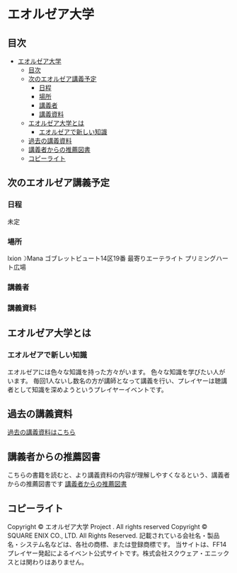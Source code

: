 # エオルゼア大学
## 目次
- [エオルゼア大学](#エオルゼア大学)
  - [目次](#目次)
  - [次のエオルゼア講義予定](#次のエオルゼア講義予定)
    - [日程](#日程)
    - [場所](#場所)
    - [講義者](#講義者)
    - [講義資料](#講義資料)
  - [エオルゼア大学とは](#エオルゼア大学とは)
    - [エオルゼアで新しい知識](#エオルゼアで新しい知識)
  - [過去の講義資料](#過去の講義資料)
  - [講義者からの推薦図書](#講義者からの推薦図書)
  - [コピーライト](#コピーライト)

## 次のエオルゼア講義予定
### 日程
未定
### 場所
Ixion☽Mana ゴブレットビュート14区19番 最寄りエーテライト プリミングハート広場
### 講義者
### 講義資料

## エオルゼア大学とは
### エオルゼアで新しい知識
エオルゼアには色々な知識を持った方々がいます。
色々な知識を学びたい人がいます。
毎回1人ないし数名の方が講師となって講義を行い、プレイヤーは聴講者として知識を深めようという​
プレイヤーイベントです。

## 過去の講義資料
[過去の講義資料はこちら](./text/index.html)

## 講義者からの推薦図書
こちらの書籍を読むと、より講義資料の内容が理解しやすくなるという、講義者からの推薦図書です
[講義者からの推薦図書](./booklist/index.html)

## コピーライト
Copyright © エオルゼア大学 Project . All rights reserved
Copyright © SQUARE ENIX CO., LTD. All Rights Reserved.
記載されている会社名・製品名・システム名などは、各社の商標、または登録商標です。
当サイトは、FF14プレイヤー発起によるイベント公式サイトです。株式会社スクウェア・エニックスとは関わりはありません。